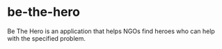# be-the-hero
Be The Hero is an application that helps NGOs find heroes who can help with the specified problem.
